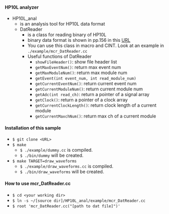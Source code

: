 #### HP10L analyzer
* HP10L_anal
  * is an analysis tool for HP10L data format
  * DatReader
    * is a class for reading binary of HP10L
    * binary data format is shown in pp.156 in this [URL](https://www-he.scphys.kyoto-u.ac.jp/member/kiseki/html/AXEL/e-log/e-log_nakamura-AXEL_anal002_20141212-20151224.pdf)
    * You can use this class in macro and CINT. Look at an example in `./example/mcr_DatReader.cc`
    * Useful functions of DatReader
      * `showFileHeader()`: show file header list
      * `getMaxEventNum()`: return max event num
      * `getMaxModuleNum()`: return max module num
      * `getEvent(int event_num, int read_module_num)` 
      * `getCurrentEventNum()`: return current event num
      * `getCurrentModuleNum()`: return current module num
      * `getAdc(int read_ch)`: return a pointer of a signal array
      * `getClock()`: return a pointer of a clock array
      * `getCurrentClockLength()`: return clock length of a current module
      * `getCurrentMaxchNum()`: return max ch of a current module

#### Installation of this sample
  * `$ git clone <URL>`
  * `$ make`
    * `$ ./example/dummy.cc` is compiled.
    * `$ ./bin/dummy` will be created.
  * `$ make TARGET=draw_waveforms`
    * `$ ./example/draw_waveforms.cc` is compiled.
    * `$ ./bin/draw_waveforms` will be created.

  
#### How to use mcr_DatReader.cc
  * `$ cd <your working dir>`
  * `$ ln -s ~/[source dir]/HP10L_anal/example/mcr_DatReader.cc`
  * `$ root 'mcr_DatReader.cc("[path to dat file]")'`